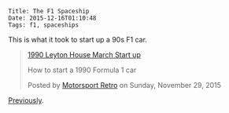     Title: The F1 Spaceship
    Date: 2015-12-16T01:10:48
    Tags: f1, spaceships

This is what it took to start up a 90s F1 car.

<div id="fb-root"></div><script>(function(d, s, id) {  var js, fjs = d.getElementsByTagName(s)[0];  if (d.getElementById(id)) return;  js = d.createElement(s); js.id = id;  js.src = "//connect.facebook.net/en_US/sdk.js#xfbml=1&version=v2.3";  fjs.parentNode.insertBefore(js, fjs);}(document, 'script', 'facebook-jssdk'));</script><div class="fb-video" data-allowfullscreen="1" data-href="/MotorSportRetro/videos/vb.37820774781/10154468164054782/?type=3"><div class="fb-xfbml-parse-ignore"><blockquote cite="https://www.facebook.com/MotorSportRetro/videos/10154468164054782/"><a href="https://www.facebook.com/MotorSportRetro/videos/10154468164054782/">1990 Leyton House March Start up</a><p>How to start a 1990 Formula 1 car</p>Posted by <a href="https://www.facebook.com/MotorSportRetro/">Motorsport Retro</a> on Sunday, November 29, 2015</blockquote></div></div>

[Previously](/2015/10/29/academic-software-spaceships-on-life-support/).
